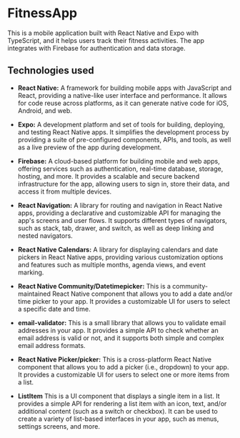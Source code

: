 # FitnessApp

This is a mobile application built with React Native and Expo with TypeScript, and it helps users track their fitness activities. The app integrates with Firebase for authentication and data storage.

## Technologies used

- **React Native:** A framework for building mobile apps with JavaScript and React, providing a native-like user interface and performance. It allows for code reuse across platforms, as it can generate native code for iOS, Android, and web.

- **Expo:** A development platform and set of tools for building, deploying, and testing React Native apps. It simplifies the development process by providing a suite of pre-configured components, APIs, and tools, as well as a live preview of the app during development.

- **Firebase:** A cloud-based platform for building mobile and web apps, offering services such as authentication, real-time database, storage, hosting, and more. It provides a scalable and secure backend infrastructure for the app, allowing users to sign in, store their data, and access it from multiple devices.

- **React Navigation:** A library for routing and navigation in React Native apps, providing a declarative and customizable API for managing the app's screens and user flows. It supports different types of navigators, such as stack, tab, drawer, and switch, as well as deep linking and nested navigators.

- **React Native Calendars:** A library for displaying calendars and date pickers in React Native apps, providing various customization options and features such as multiple months, agenda views, and event marking.

- **React Native Community/Datetimepicker:** This is a community-maintained React Native component that allows you to add a date and/or time picker to your app. It provides a customizable UI for users to select a specific date and time.

- **email-validator:** This is a small library that allows you to validate email addresses in your app. It provides a simple API to check whether an email address is valid or not, and it supports both simple and complex email address formats.

- **React Native Picker/picker:** This is a cross-platform React Native component that allows you to add a picker (i.e., dropdown) to your app. It provides a customizable UI for users to select one or more items from a list.

- **ListItem** This is a UI component that displays a single item in a list. It provides a simple API for rendering a list item with an icon, text, and/or additional content (such as a switch or checkbox). It can be used to create a variety of list-based interfaces in your app, such as menus, settings screens, and more.
